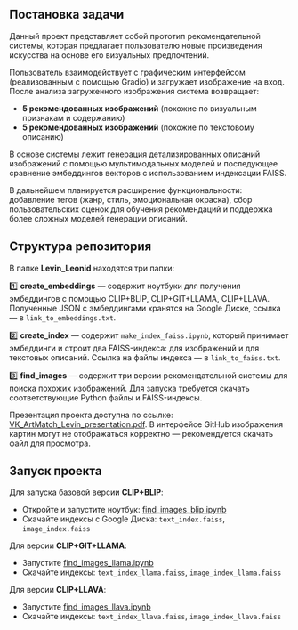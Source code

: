 ## Постановка задачи

Данный проект представляет собой прототип рекомендательной системы, которая предлагает пользователю новые произведения искусства на основе его визуальных предпочтений.

Пользователь взаимодействует с графическим интерфейсом (реализованным с помощью Gradio) и загружает изображение на вход. После анализа загруженного изображения система возвращает:

- **5 рекомендованных изображений** (похожие по визуальным признакам и содержанию)
- **5 рекомендованных изображений** (похожие по текстовому описанию)

В основе системы лежит генерация детализированных описаний изображений с помощью мультимодальных моделей и последующее сравнение эмбеддингов векторов с использованием индексации FAISS.

В дальнейшем планируется расширение функциональности: добавление тегов (жанр, стиль, эмоциональная окраска), сбор пользовательских оценок для обучения рекомендаций и поддержка более сложных моделей генерации описаний.

## Структура репозитория

В папке **Levin_Leonid** находятся три папки:

1️⃣ **create_embeddings** — содержит ноутбуки для получения эмбеддингов с помощью CLIP+BLIP, CLIP+GIT+LLAMA, CLIP+LLAVA. Полученные JSON с эмбеддингами хранятся на Google Диске, ссылка — в `link_to_embeddings.txt`.

2️⃣ **create_index** — содержит `make_index_faiss.ipynb`, который принимает эмбеддинги и строит два FAISS-индекса: для изображений и для текстовых описаний. Ссылка на файлы индекса — в `link_to_faiss.txt`.

3️⃣ **find_images** — содержит три версии рекомендательной системы для поиска похожих изображений. Для запуска требуется скачать соответствующие Python файлы и FAISS-индексы.

Презентация проекта доступна по ссылке: [VK_ArtMatch_Levin_presentation.pdf](https://github.com/LeNcHic/VK_ArtMatch/blob/main/VK_ArtMatch_Levin_presentation.pdf). В интерфейсе GitHub изображения картин могут не отображаться корректно — рекомендуется скачать файл для просмотра.

## Запуск проекта

Для запуска базовой версии **CLIP+BLIP**:
- Откройте и запустите ноутбук: [find_images_blip.ipynb](https://github.com/LeNcHic/VK_ArtMatch/blob/main/Levin_Leonid/find_images/find_images_blip.ipynb)
- Скачайте индексы с Google Диска: `text_index.faiss`, `image_index.faiss`

Для версии **CLIP+GIT+LLAMA**:
- Запустите [find_images_llama.ipynb](https://github.com/LeNcHic/VK_ArtMatch/blob/main/Levin_Leonid/find_images/find_images_llama.ipynb)
- Скачайте индексы: `text_index_llama.faiss`, `image_index_llama.faiss`

Для версии **CLIP+LLAVA**:
- Запустите [find_images_llava.ipynb](https://github.com/LeNcHic/VK_ArtMatch/blob/main/Levin_Leonid/find_images/find_images_llava.ipynb)
- Скачайте индексы: `text_index_llava.faiss`, `image_index_llava.faiss`

